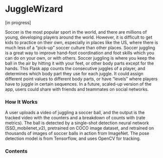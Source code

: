 # JuggleWizard
[in progress]

Soccer is the most popular sport in the world, and there are millions of young, developing players around the world. However, it is difficult to get kids to practice on their own, especially in places like the US, where there is much less of a “pick-up” soccer culture than other places.
Soccer juggling is a great way to improve hand-foot coordination and foot skills which you can do on your own, or with others. Soccer juggling is where you keep the ball in the air by hitting it with your feet, or other body parts except for the hands.
This Flask app counts the consecutive juggles of a player, and determines which body part they use for each juggle. It could assign different point values to different body parts, or have “levels” where players have to juggle in certain sequences.
In a future, scaled-up version of the app, users could share with friends and teammates on social networks. 

### How It Works

A user uploads a video of juggling a soccer ball, and the output is the tracked video with the counters and a breakdown of counts with (rate metrics).
The ball is detected by a single-shot detection neural network (SSD_mobilenet_v2), pretrained on COCO image dataset, and retrained on thousands of images of soccer balls in action from ImageNet.
The pose detection model is from Tensorflow, and uses OpenCV for tracking.

### Contents


